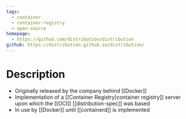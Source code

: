 ```yaml
---
tags:
  - container
  - container-registry
  - open-source
homepage:
  - https://github.com/distribution/distribution
github: https://distribution.github.io/distribution/
---
```

# Description
- Originally released by the company behind [[Docker]]
- Implementation of a [[Container Registry|container registry]] server upon which the [[OCI]] [[distribution-spec]] was based
- In use by [[Docker]] until [[containerd]] is implemented